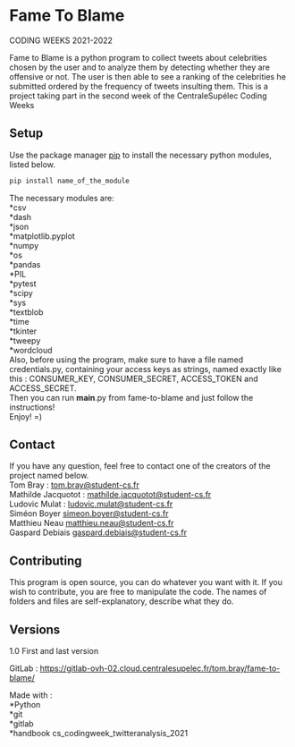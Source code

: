 # Fame To Blame
CODING WEEKS 2021-2022


Fame to Blame is a python program to collect tweets about celebrities chosen by the user and to analyze them by detecting whether they are offensive or not. The user is then able to see a ranking of the celebrities he submitted ordered by the frequency of tweets insulting them. This is a project taking part in the second week of the CentraleSupélec Coding Weeks


## Setup 

Use the package manager [pip](https://pip.pypa.io/en/stable/) to install the necessary python modules, listed below.

```bash
pip install name_of_the_module
```

The necessary modules are:  
*csv  
*dash  
*json  
*matplotlib.pyplot  
*numpy  
*os  
*pandas  
*PIL  
*pytest  
*scipy  
*sys  
*textblob  
*time  
*tkinter  
*tweepy  
*wordcloud  
Also, before using the program, make sure to have a file named credentials.py, containing your access keys as strings, named exactly like this : CONSUMER_KEY, CONSUMER_SECRET, ACCESS_TOKEN and ACCESS_SECRET.  
Then you can run __main__.py from fame-to-blame and just follow the instructions!  
Enjoy! =)

## Contact

If you have any question, feel free to contact one of the creators of the project named below.  
Tom Bray :          tom.bray@student-cs.fr  
Mathilde Jacquotot :  mathilde.jacquotot@student-cs.fr  
Ludovic Mulat :     ludovic.mulat@student-cs.fr  
Siméon Boyer        simeon.boyer@student-cs.fr  
Matthieu Neau       matthieu.neau@student-cs.fr  
Gaspard Debiais     gaspard.debiais@student-cs.fr   

## Contributing
This program is open source, you can do whatever you want with it.
If you wish to contribute, you are free to manipulate the code. The names of folders and files are self-explanatory, describe what they do.


## Versions
1.0 First and last version

GitLab : https://gitlab-ovh-02.cloud.centralesupelec.fr/tom.bray/fame-to-blame/

Made with :  
*Python  
*git  
*gitlab  
*handbook cs_codingweek_twitteranalysis_2021 